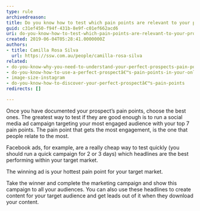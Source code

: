 ```yaml
---
type: rule
archivedreason: 
title: Do you know how to test which pain points are relevant to your prospect?
guid: c31ef450-f94f-431b-8e9f-c01ef662acd6
uri: do-you-know-how-to-test-which-pain-points-are-relevant-to-your-prospect
created: 2019-06-04T05:28:41.0000000Z
authors:
- title: Camilla Rosa Silva
  url: https://ssw.com.au/people/camilla-rosa-silva
related:
- do-you-know-why-you-need-to-understand-your-perfect-prospects-pain-points
- do-you-know-how-to-use-a-perfect-prospectâ€™s-pain-points-in-your-online-marketing
- image-size-instagram
- do-you-know-how-to-discover-your-perfect-prospectâ€™s-pain-points
redirects: []

---
```


Once you have documented your prospect’s pain points, choose the best ones. The greatest way to test if they are good enough is to run a social media ad campaign targeting your most engaged audience with your top 7 pain points. The pain point that gets the most engagement, is the one that people relate to the most.


<!--endintro-->

Facebook ads, for example, are a really cheap way to test quickly (you should run a quick campaign for 2 or 3 days) which headlines are the best performing within your target market.





The winning ad is your hottest pain point for your target market. 





Take the winner and complete the marketing campaign and show this campaign to all your audiences. You can also use these headlines to create content for your target audience and get leads out of it when they download your content.
